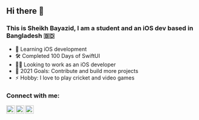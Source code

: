 ## Hi there 👋

### This is Sheikh Bayazid, I am a student and an iOS dev based in Bangladesh 🇧🇩

- 🔭 Learning iOS development
- 🛠 Completed 100 Days of SwiftUI
- 👨‍💻 Looking to work as an iOS developer
- 🥅 2021 Goals: Contribute and build more projects
- ⚡ Hobby: I love to play cricket and video games


### Connect with me:

[<img align="left" alt="sheikhbayazid | Twitter" width="22px" src="https://cdn.jsdelivr.net/npm/simple-icons@v3/icons/twitter.svg" />][twitter]
[<img align="left" alt="sheikhbayazid | LinkedIn" width="22px" src="https://cdn.jsdelivr.net/npm/simple-icons@v3/icons/linkedin.svg" />][linkedin]
[<img align="left" alt="sheikhbayazid | Instagram" width="22px" src="https://cdn.jsdelivr.net/npm/simple-icons@v3/icons/instagram.svg" />][instagram]
<br />

[twitter]: https://twitter.com/sheikhbayazid
[instagram]: https://www.instagram.com/sheikhbayazid
[linkedin]: https://www.linkedin.com/in/sheikhbayazid
